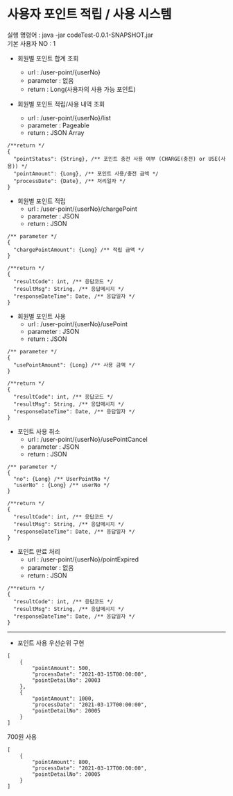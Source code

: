 # 사용자 포인트 적립 / 사용 시스템

실행 명령어 : java -jar codeTest-0.0.1-SNAPSHOT.jar    
기본 사용자 NO : 1

+ 회원별 포인트 합계 조회  
    - url : /user-point/{userNo}
    - parameter : 없음
    - return : Long(사용자의 사용 가능 포인트)
    
     
+ 회원별 포인트 적립/사용 내역 조회
    - url : /user-point/{userNo}/list
    - parameter : Pageable
    - return : JSON Array
```jsonc
/**return */
{  
  "pointStatus": {String}, /** 포인트 충전 사용 여부 (CHARGE(충전) or USE(사용)) */
  "pointAmount": {Long}, /** 포인트 사용/충전 금액 */
  "processDate": {Date}, /** 처리일자 */
}
````
    
+ 회원별 포인트 적립
    - url : /user-point/{userNo}/chargePoint
    - parameter : JSON 
    - return : JSON
```jsonc
/** parameter */
{
  "chargePointAmount": {Long} /** 적립 금액 */
} 
```

```jsonc
/**return */
{
  "resultCode": int, /** 응답코드 */
  "resultMsg": String, /** 응답메시지 */
  "responseDateTime": Date, /** 응답일자 */
}
```
    
    
+ 회원별 포인트 사용
    - url : /user-point/{userNo}/usePoint
    - parameter : JSON 
    - return : JSON
```jsonc
/** parameter */
{
  "usePointAmount": {Long} /** 사용 금액 */
} 
```

```jsonc
/**return */
{
  "resultCode": int, /** 응답코드 */
  "resultMsg": String, /** 응답메시지 */
  "responseDateTime": Date, /** 응답일자 */
}
```
+ 포인트 사용 취소
    - url : /user-point/{userNo}/usePointCancel
    - parameter : JSON 
    - return : JSON
```jsonc
/** parameter */
{
  "no": {Long} /** UserPointNo */
  "userNo" : {Long} /** userNo */
} 
```

```jsonc
/**return */
{
  "resultCode": int, /** 응답코드 */
  "resultMsg": String, /** 응답메시지 */
  "responseDateTime": Date, /** 응답일자 */
}
```
+ 포인트 만료 처리
    - url : /user-point/{userNo}/pointExpired
    - parameter : 없음
    - return : JSON
```jsonc
/**return */
{
  "resultCode": int, /** 응답코드 */
  "resultMsg": String, /** 응답메시지 */
  "responseDateTime": Date, /** 응답일자 */
}
```
    
---
+ 포인트 사용 우선순위 구현
```jsonc
[
    {
        "pointAmount": 500,
        "processDate": "2021-03-15T00:00:00",
        "pointDetailNo": 20003
    },
    {
        "pointAmount": 1000,
        "processDate": "2021-03-17T00:00:00",
        "pointDetailNo": 20005
    }
]
```
700원 사용
```jsonc
[
    {
        "pointAmount": 800,
        "processDate": "2021-03-17T00:00:00",
        "pointDetailNo": 20005
    }
]
```
